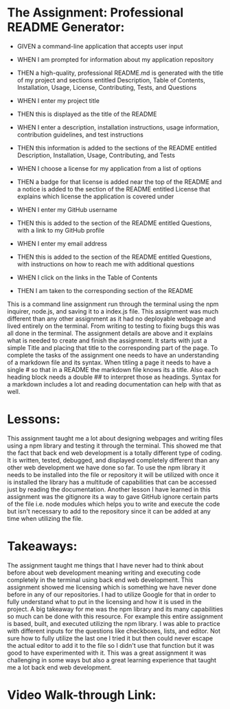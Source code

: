 # The Assignment: Professional README Generator:

* GIVEN a command-line application that accepts user input

* WHEN I am prompted for information about my application repository

* THEN a high-quality, professional README.md is generated with the title of my project and sections entitled Description, Table of Contents, Installation, Usage, License, Contributing, Tests, and Questions

* WHEN I enter my project title

* THEN this is displayed as the title of the README

* WHEN I enter a description, installation instructions, usage information, contribution guidelines, and test instructions

* THEN this information is added to the sections of the README entitled Description, Installation, Usage, Contributing, and Tests

* WHEN I choose a license for my application from a list of options

* THEN a badge for that license is added near the top of the README and a notice is added to the section of the README entitled License that explains which license the application is covered under

* WHEN I enter my GitHub username

* THEN this is added to the section of the README entitled Questions, with a link to my GitHub profile

* WHEN I enter my email address

* THEN this is added to the section of the README entitled Questions, with instructions on how to reach me with additional questions

* WHEN I click on the links in the Table of Contents

* THEN I am taken to the corresponding section of the README

This is a command line assignment run through the terminal using the npm inquirer, node.js, and saving it to a index.js file. This assignment was much different than any other assignment as it had no deployable webpage and lived entirely on the terminal. From writing to testing to fixing bugs this was all done in the terminal. The assignment details are above and it explains what is needed to create and finish the assignment. It starts with just a simple Title and placing that title to the corresponding part of the page. To complete the tasks of the assignment one needs to have an understanding of a markdown file and its syntax. When titling a page it needs to have a single # so that in a README the markdown file knows its a title. Also each heading block needs a double ## to interpret those as headings. Syntax for a markdown includes a lot and reading documentation can help with that as well. 

# Lessons:

This assignment taught me a lot about designing webpages and writing files using a npm library and testing it through the terminal. This showed me that the fact that back end web development is a totally different type of coding. It is written, tested, debugged, and displayed completely different than any other web development we have done so far. To use the npm library it needs to be installed into the file or repository it will be utilized with once it is installed the library has a multitude of capabilities that can be accessed just by reading the documentation. Another lesson I have learned in this assignment was the gitignore its a way to gave GitHub ignore certain parts of the file i.e. node modules which helps you to write and execute the code but isn't necessary to add to the repository since it can be added at any time when utilizing the file. 

# Takeaways: 

The assignment taught me things that I have never had to think about before about web development meaning writing and executing code completely in the terminal using back end web development. This assignment showed me licensing which is something we have never done before in any of our repositories. I had to utilize Google for that in order to fully understand what to put in the licensing and how it is used in the project. A big takeaway for me was the npm library and its many capabilities so much can be done with this resource. For example this entire assignment is based, built, and executed utilizing the npm library. I was able to practice with different inputs for the questions like checkboxes, lists, and editor. Not sure how to fully utilize the last one I tried it but then could never escape the actual editor to add it to the file so I didn't use that function but it was good to have experimented with it. This was a great assignment it was challenging in some ways but also a great learning experience that taught me a lot back end web development. 

# Video Walk-through Link: